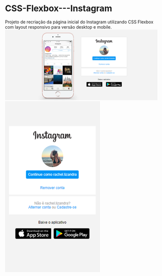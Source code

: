 # CSS-Flexbox---Instagram
Projeto de recriação da página inicial do Instagram utilizando CSS Flexbox com layout responsivo para versão desktop e mobile.
<a href="https://rachellizandra.github.io/CSS-Flexbox---Instagram/" target="_blank"><img src="./Capturar3.PNG"></a>
<img src="./capturar4.png">
